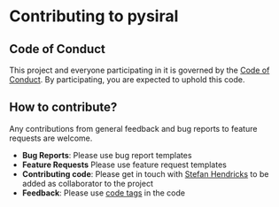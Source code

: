 # Contributing to pysiral

## Code of Conduct

This project and everyone participating in it is governed by the [Code of Conduct](CODE_OF_CONDUCT.md). By participating, you are expected to uphold this code. 

## How to contribute?

Any contributions from general feedback and bug reports to feature requests are welcome.

- **Bug Reports**: Please use bug report templates
- **Feature Requests** Please use feature request templates
- **Contributing code**: Please get in touch with [Stefan Hendricks](mailto:stefan.hendricks@awi.de) to be added as collaborator to the project
- **Feedback**: Please use [code tags](https://www.python.org/dev/peps/pep-0350/) in the code

